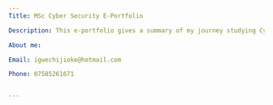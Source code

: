 ```yaml
---
Title: MSc Cyber Security E-Portfolio

Description: This e-portfolio gives a summary of my journey studying Cyber Security in the University of Essex. All the modules have been included on this portfolio, including artefacts relevant to the study. 

About me: 

Email: igwechijioke@hotmail.com

Phone: 07585261671


---
```


